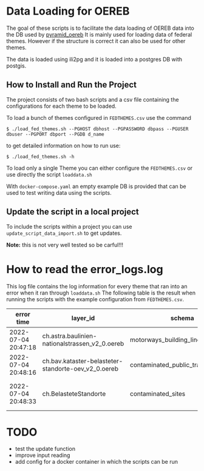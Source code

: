 # Data Loading for OEREB

The goal of these scripts is to facilitate the data loading of OEREB data into the DB used by [pyramid_oereb](https://github.com/openoereb/pyramid_oereb)
It is mainly used for loading data of federal themes. However if the structure is correct it can also be used for other themes.

The data is loaded using ili2pg and it is loaded into a postgres DB with postgis.

## How to Install and Run the Project

The project consists of two bash scripts and a csv file containing the configurations for each theme to be loaded.

To load a bunch of themes configured in `FEDTHEMES.csv` use the command

```
$ ./load_fed_themes.sh --PGHOST dbhost --PGPASSWORD dbpass --PGUSER dbuser --PGPORT dbport --PGDB d_name
```
to get detailed information on how to run use:
```
$ ./load_fed_themes.sh -h
```

To load only a single Theme you can either configure the `FEDTHEMES.csv` or use directly the script `loaddata.sh`

With `docker-compose.yaml` an empty example DB is provided that can be used to test writing data using the scripts.

## Update the script in a local project

To include the scripts within a project you can use `update_script_data_import.sh` to get updates.

**Note:** this is not very well tested so be carful!!!

# How to read the error_logs.log

This log file contains the log information for every theme that ran into an error when it ran through `loaddata.sh`
The following table is the result when running the scripts with the example configuration from `FEDTHEMES.csv`.

|error time|layer_id|schema|line number|bash_command|error msg|
|---|---|---|---|---|---|
|2022-07-04 20:47:18|ch.astra.baulinien-nationalstrassen_v2_0.oereb|motorways_building_lines|195|exit 1|No valide law file to import!|
|2022-07-04 20:48:16|ch.bav.kataster-belasteter-standorte-oev_v2_0.oereb|contaminated_public_transport_sites|77|exit 1|The file http://bad_download_url is not available.|
2022-07-04 20:48:33|ch.BelasteteStandorte|contaminated_sites||`java -jar ${ili2pg} --import --dbhost ${PGHOST} --dbport ${P}...`||

# TODO

- test the update function
- improve input reading
- add config for a docker container in which the scripts can be run
